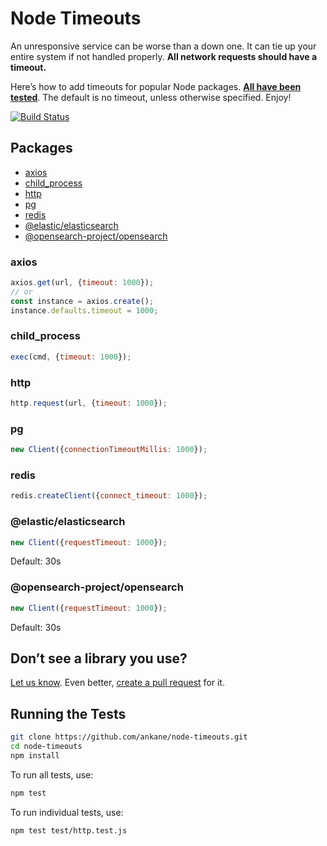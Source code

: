 # Node Timeouts

An unresponsive service can be worse than a down one. It can tie up your entire system if not handled properly. **All network requests should have a timeout.**

Here’s how to add timeouts for popular Node packages. **[All have been tested](test)**. The default is no timeout, unless otherwise specified. Enjoy!

[![Build Status](https://github.com/ankane/node-timeouts/workflows/build/badge.svg?branch=master)](https://github.com/ankane/node-timeouts/actions)

## Packages

- [axios](#axios)
- [child_process](#child_process)
- [http](#http)
- [pg](#pg)
- [redis](#redis)
- [@elastic/elasticsearch](#elastic-elasticsearch)
- [@opensearch-project/opensearch](#opensearch-project-opensearch)

### axios

```javascript
axios.get(url, {timeout: 1000});
// or
const instance = axios.create();
instance.defaults.timeout = 1000;
```

### child_process

```javascript
exec(cmd, {timeout: 1000});
```

### http

```javascript
http.request(url, {timeout: 1000});
```

### pg

```javascript
new Client({connectionTimeoutMillis: 1000});
```

### redis

```javascript
redis.createClient({connect_timeout: 1000});
```

### @elastic/elasticsearch

```javascript
new Client({requestTimeout: 1000});
```

Default: 30s

### @opensearch-project/opensearch

```javascript
new Client({requestTimeout: 1000});
```

Default: 30s

## Don’t see a library you use?

[Let us know](https://github.com/ankane/node-timeouts/issues/new). Even better, [create a pull request](https://github.com/ankane/node-timeouts/pulls) for it.

## Running the Tests

```sh
git clone https://github.com/ankane/node-timeouts.git
cd node-timeouts
npm install
```

To run all tests, use:

```sh
npm test
```

To run individual tests, use:

```sh
npm test test/http.test.js
```
